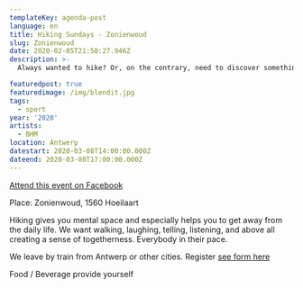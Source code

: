 ```yaml
---
templateKey: agenda-post
language: en
title: Hiking Sundays - Zonienwoud
slug: Zonienwoud
date: 2020-02-05T21:50:27.946Z
description: >-
  Always wanted to hike? Or, on the contrary, need to discover something new that helps maintain mental peace and well-being? Come hiking with us.

featuredpost: true
featuredimage: /img/blendit.jpg
tags:
  - sport
year: '2020'
artists:
  - BHM
location: Antwerp
datestart: 2020-03-08T14:00:00.000Z
dateend: 2020-03-08T17:00:00.000Z
---
```

[Attend this event on Facebook](https://www.facebook.com/events/199949217743582/)
<br/>

Place: Zonienwoud, 1560 Hoeilaart


Hiking gives you mental space and especially helps you to get away from the daily life. We want walking, laughing, telling, listening, and above all creating a sense of togetherness. Everybody in their pace.

We leave by train from Antwerp or other cities. Register [see form here](https://docs.google.com/forms/d/1x2h4MzlIAiOO9TUI_txTfGVkU6mAX8z_wH1wAw8-1uM/viewform?fbclid=IwAR0Chpxfu6HN7keeI1OJ379AVow8Iamm2jPzKpdopz4A-Bs9UFITj6dVmfI&edit_requested=true)

Food / Beverage provide yourself
